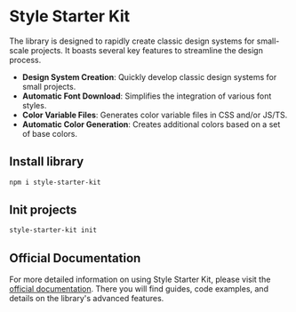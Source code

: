 
# Style Starter Kit

The library is designed to rapidly create classic design systems for small-scale projects. It boasts several key features to streamline the design process.

- **Design System Creation**: Quickly develop classic design systems for small projects.
- **Automatic Font Download**: Simplifies the integration of various font styles.
- **Color Variable Files**: Generates color variable files in CSS and/or JS/TS.
- **Automatic Color Generation**: Creates additional colors based on a set of base colors.

## Install library

```bash
npm i style-starter-kit
```

## Init projects

```bash
style-starter-kit init
```

## Official Documentation

For more detailed information on using Style Starter Kit, please visit the [official documentation](https://style-starter-kit.vercel.app/). There you will find guides, code examples, and details on the library's advanced features.
